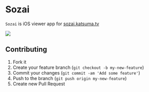 # Sozai

`Sozai` is iOS viewer app for [sozai.katsuma.tv](https://github.com/katsuma/sozai.katsuma.tv)

![](http://sozai.katsuma.tv/images/demo.gif)

## Contributing

1. Fork it
2. Create your feature branch (`git checkout -b my-new-feature`)
3. Commit your changes (`git commit -am 'Add some feature'`)
4. Push to the branch (`git push origin my-new-feature`)
5. Create new Pull Request
